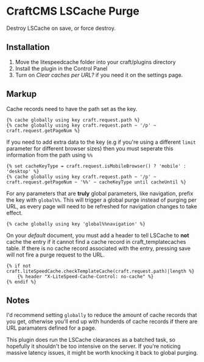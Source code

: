 # CraftCMS LSCache Purge

Destroy LSCache on save, or force destroy.

## Installation

1. Move the litespeedcache folder into your craft/plugins directory
2. Install the plugin in the Control Panel
3. Turn on *Clear caches per URL?* if you need it on the settings page.

## Markup

Cache records need to have the path set as the key.
~~~~
{% cache globally using key craft.request.path %}
{% cache globally using key craft.request.path ~ '/p' ~ craft.request.getPageNum %}
~~~~

If you need to add extra data to the key (e.g if you're using a different `limit` parameter for different browser sizes) then you must seperate this information from the path using `%%`
~~~~
{% set cacheKeyType = craft.request.isMobileBrowser() ? 'mobile' : 'desktop' %}
{% cache globally using key craft.request.path ~ '/p' ~ craft.request.getPageNum ~ '%%' ~ cacheKeyType until cacheUntil %}
~~~~

For any parameters that are **truly** global parameters, like navigation, prefix the key with `global%%`. This will trigger a global purge instead of purging per URL, as every page will need to be refreshed for navigation changes to take effect.
~~~~
{% cache globally using key 'global%%navigation' %}
~~~~

On your _default_ document, you must add a header to tell LSCache to **not** cache the entry if it cannot find a cache record in craft_templatecaches table. If there is no cache record associated with the entry, pressing save will not fire a purge request to the URL.
~~~~
{% if not craft.liteSpeedCache.checkTemplateCache(craft.request.path)|length %}
    {% header "X-LiteSpeed-Cache-Control: no-cache" %}
{% endif %}
~~~~

## Notes

I'd recommend setting `globally` to reduce the amount of cache records that you get, otherwise you'll end up with hunderds of cache records if there are URL paramaters defined for a page.

This plugin does run the LSCache clearances as a batched task, so hopefully it shouldn't be too intensive on the server. If you're noticing massive latency issues, it might be worth knocking it back to global purging.